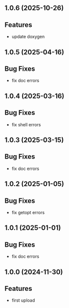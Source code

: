 ## 1.0.6 (2025-10-26)

## Features

- update doxygen

## 1.0.5 (2025-04-16)

## Bug Fixes

- fix doc errors

## 1.0.4 (2025-03-16)

## Bug Fixes

- fix shell errors

## 1.0.3 (2025-03-15)

## Bug Fixes

- fix doc errors

## 1.0.2 (2025-01-05)

## Bug Fixes

- fix getopt errors

## 1.0.1 (2025-01-01)

## Bug Fixes

- fix doc errors

## 1.0.0 (2024-11-30)

## Features

- first upload